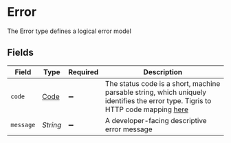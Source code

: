 # Error

The Error type defines a logical error model


## Fields

| Field                                                                                                                                                   | Type                                                                                                                                                    | Required                                                                                                                                                | Description                                                                                                                                             |
| ------------------------------------------------------------------------------------------------------------------------------------------------------- | ------------------------------------------------------------------------------------------------------------------------------------------------------- | ------------------------------------------------------------------------------------------------------------------------------------------------------- | ------------------------------------------------------------------------------------------------------------------------------------------------------- |
| `code`                                                                                                                                                  | [Code](../../models/shared/Code.md)                                                                                                                     | :heavy_minus_sign:                                                                                                                                      | The status code is a short, machine parsable string, which uniquely identifies the error type. Tigris to HTTP code mapping [here](/reference/http-code) |
| `message`                                                                                                                                               | *String*                                                                                                                                                | :heavy_minus_sign:                                                                                                                                      | A developer-facing descriptive error message                                                                                                            |